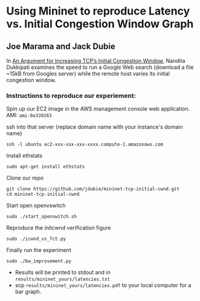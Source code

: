 Using Mininet to reproduce Latency vs. Initial Congestion Window Graph
======================================================================

Joe Marama and Jack Dubie
-------------------------

In [An Argument for Increasing TCP’s Initial Congestion Window](https://developers.google.com/speed/articles/tcp_initcwnd_paper.pdf),
Nandita Dukkipati examines the speed to run a Google Web search (download a
file ~15kB from Googles server) while the remote host varies its initial
congestion window.

### Instructions to reproduce our experiement:

Spin up our EC2 image in the AWS management console web application. AMI: `ami-0a339263`

ssh into that server (replace domain name with your instance's domain name)

    ssh -l ubuntu ec2-xxx-xxx-xxx-xxxx.compute-1.amazonaws.com

Install ethstats

    sudo apt-get install ethstats

Clone our repo

    git clone https://github.com/jdubie/mininet-tcp-initial-cwnd.git
    cd mininet-tcp-initial-cwnd

Start open openvswitch

    sudo ./start_openswitch.sh

Reproduce the initcwnd verification figure

    sudo ./icwnd_vs_fct.py

Finally run the experiment

    sudo ./bw_improvement.py

* Results will be printed to stdout and in `results/mininet_yours/latencies.txt`
* scp `results/mininet_yours/latencies.pdf` to your local computer for a bar graph.
